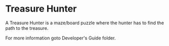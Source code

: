 # Treasure Hunter
A Treasure Hunter is a maze/board puzzle where the hunter has to find the path to the treasure.

For more information goto Developer's Guide folder.
